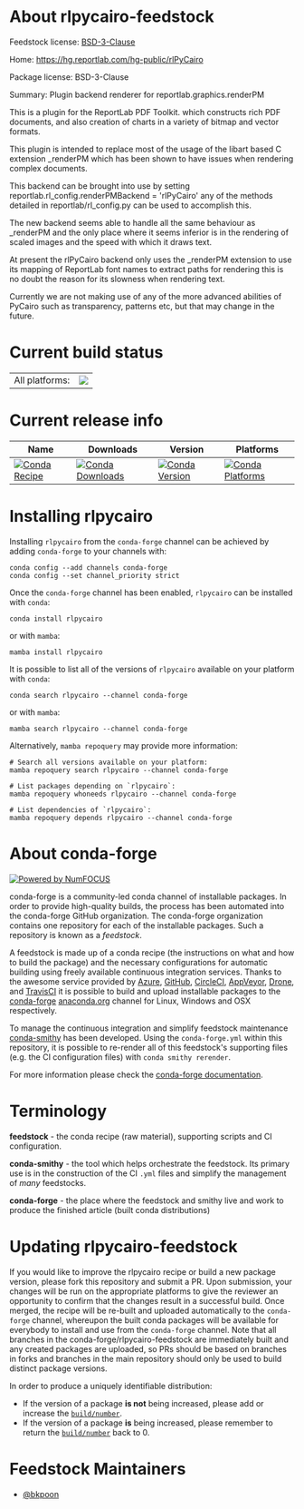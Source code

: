 About rlpycairo-feedstock
=========================

Feedstock license: [BSD-3-Clause](https://github.com/conda-forge/rlpycairo-feedstock/blob/main/LICENSE.txt)

Home: https://hg.reportlab.com/hg-public/rlPyCairo

Package license: BSD-3-Clause

Summary: Plugin backend renderer for reportlab.graphics.renderPM

This is a plugin for the ReportLab PDF Toolkit.
which constructs rich PDF documents, and also creation
of charts in a variety of bitmap and vector formats.

This plugin is intended to replace most of the usage of the
libart based C extension _renderPM which has been shown to
have issues when rendering complex documents.

This backend can be brought into use by setting
reportlab.rl_config.renderPMBackend = 'rlPyCairo'
any of the methods detailed in reportlab/rl_config.py
can be used to accomplish this.

The new backend seems able to handle all the same behaviour as
_renderPM and the only place where it seems inferior is in the
rendering of scaled images and the speed with which it draws
text.

At present the rlPyCairo backend only uses the _renderPM extension
to use its mapping of ReportLab font names to extract paths for
rendering this is no doubt the reason for its slowness when
rendering text.

Currently we are not making use of any of the more advanced
abilities of PyCairo such as transparency, patterns etc,
but that may change in the future.


Current build status
====================


<table><tr><td>All platforms:</td>
    <td>
      <a href="https://dev.azure.com/conda-forge/feedstock-builds/_build/latest?definitionId=19626&branchName=main">
        <img src="https://dev.azure.com/conda-forge/feedstock-builds/_apis/build/status/rlpycairo-feedstock?branchName=main">
      </a>
    </td>
  </tr>
</table>

Current release info
====================

| Name | Downloads | Version | Platforms |
| --- | --- | --- | --- |
| [![Conda Recipe](https://img.shields.io/badge/recipe-rlpycairo-green.svg)](https://anaconda.org/conda-forge/rlpycairo) | [![Conda Downloads](https://img.shields.io/conda/dn/conda-forge/rlpycairo.svg)](https://anaconda.org/conda-forge/rlpycairo) | [![Conda Version](https://img.shields.io/conda/vn/conda-forge/rlpycairo.svg)](https://anaconda.org/conda-forge/rlpycairo) | [![Conda Platforms](https://img.shields.io/conda/pn/conda-forge/rlpycairo.svg)](https://anaconda.org/conda-forge/rlpycairo) |

Installing rlpycairo
====================

Installing `rlpycairo` from the `conda-forge` channel can be achieved by adding `conda-forge` to your channels with:

```
conda config --add channels conda-forge
conda config --set channel_priority strict
```

Once the `conda-forge` channel has been enabled, `rlpycairo` can be installed with `conda`:

```
conda install rlpycairo
```

or with `mamba`:

```
mamba install rlpycairo
```

It is possible to list all of the versions of `rlpycairo` available on your platform with `conda`:

```
conda search rlpycairo --channel conda-forge
```

or with `mamba`:

```
mamba search rlpycairo --channel conda-forge
```

Alternatively, `mamba repoquery` may provide more information:

```
# Search all versions available on your platform:
mamba repoquery search rlpycairo --channel conda-forge

# List packages depending on `rlpycairo`:
mamba repoquery whoneeds rlpycairo --channel conda-forge

# List dependencies of `rlpycairo`:
mamba repoquery depends rlpycairo --channel conda-forge
```


About conda-forge
=================

[![Powered by
NumFOCUS](https://img.shields.io/badge/powered%20by-NumFOCUS-orange.svg?style=flat&colorA=E1523D&colorB=007D8A)](https://numfocus.org)

conda-forge is a community-led conda channel of installable packages.
In order to provide high-quality builds, the process has been automated into the
conda-forge GitHub organization. The conda-forge organization contains one repository
for each of the installable packages. Such a repository is known as a *feedstock*.

A feedstock is made up of a conda recipe (the instructions on what and how to build
the package) and the necessary configurations for automatic building using freely
available continuous integration services. Thanks to the awesome service provided by
[Azure](https://azure.microsoft.com/en-us/services/devops/), [GitHub](https://github.com/),
[CircleCI](https://circleci.com/), [AppVeyor](https://www.appveyor.com/),
[Drone](https://cloud.drone.io/welcome), and [TravisCI](https://travis-ci.com/)
it is possible to build and upload installable packages to the
[conda-forge](https://anaconda.org/conda-forge) [anaconda.org](https://anaconda.org/)
channel for Linux, Windows and OSX respectively.

To manage the continuous integration and simplify feedstock maintenance
[conda-smithy](https://github.com/conda-forge/conda-smithy) has been developed.
Using the ``conda-forge.yml`` within this repository, it is possible to re-render all of
this feedstock's supporting files (e.g. the CI configuration files) with ``conda smithy rerender``.

For more information please check the [conda-forge documentation](https://conda-forge.org/docs/).

Terminology
===========

**feedstock** - the conda recipe (raw material), supporting scripts and CI configuration.

**conda-smithy** - the tool which helps orchestrate the feedstock.
                   Its primary use is in the construction of the CI ``.yml`` files
                   and simplify the management of *many* feedstocks.

**conda-forge** - the place where the feedstock and smithy live and work to
                  produce the finished article (built conda distributions)


Updating rlpycairo-feedstock
============================

If you would like to improve the rlpycairo recipe or build a new
package version, please fork this repository and submit a PR. Upon submission,
your changes will be run on the appropriate platforms to give the reviewer an
opportunity to confirm that the changes result in a successful build. Once
merged, the recipe will be re-built and uploaded automatically to the
`conda-forge` channel, whereupon the built conda packages will be available for
everybody to install and use from the `conda-forge` channel.
Note that all branches in the conda-forge/rlpycairo-feedstock are
immediately built and any created packages are uploaded, so PRs should be based
on branches in forks and branches in the main repository should only be used to
build distinct package versions.

In order to produce a uniquely identifiable distribution:
 * If the version of a package **is not** being increased, please add or increase
   the [``build/number``](https://docs.conda.io/projects/conda-build/en/latest/resources/define-metadata.html#build-number-and-string).
 * If the version of a package **is** being increased, please remember to return
   the [``build/number``](https://docs.conda.io/projects/conda-build/en/latest/resources/define-metadata.html#build-number-and-string)
   back to 0.

Feedstock Maintainers
=====================

* [@bkpoon](https://github.com/bkpoon/)

